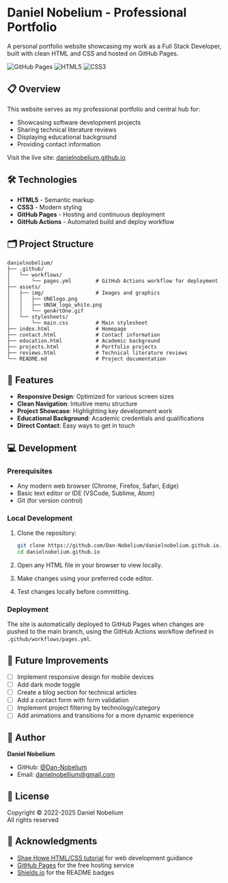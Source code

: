 # Daniel Nobelium - Professional Portfolio

A personal portfolio website showcasing my work as a Full Stack Developer, built with clean HTML and CSS and hosted on GitHub Pages.

![GitHub Pages](https://img.shields.io/badge/GitHub%20Pages-Active-brightgreen)
![HTML5](https://img.shields.io/badge/HTML5-E34F26?logo=html5&logoColor=white)
![CSS3](https://img.shields.io/badge/CSS3-1572B6?logo=css3&logoColor=white)

## 📋 Overview

This website serves as my professional portfolio and central hub for:
- Showcasing software development projects
- Sharing technical literature reviews
- Displaying educational background
- Providing contact information

Visit the live site: [danielnobelium.github.io](https://danielnobelium.com)

## 🛠️ Technologies

- **HTML5** - Semantic markup
- **CSS3** - Modern styling
- **GitHub Pages** - Hosting and continuous deployment
- **GitHub Actions** - Automated build and deploy workflow

## 🗂️ Project Structure

```
danielnobelium/
├── .github/
│   └── workflows/
│       └── pages.yml        # GitHub Actions workflow for deployment
├── assets/
│   ├── img/                 # Images and graphics
│   │   ├── UNElogo.png
│   │   ├── UNSW_logo_white.png
│   │   └── genArtOne.gif
│   └── stylesheets/
│       └── main.css         # Main stylesheet
├── index.html               # Homepage
├── contact.html             # Contact information
├── education.html           # Academic background
├── projects.html            # Portfolio projects
├── reviews.html             # Technical literature reviews
└── README.md                # Project documentation
```

## 🚀 Features

- **Responsive Design**: Optimized for various screen sizes
- **Clean Navigation**: Intuitive menu structure
- **Project Showcase**: Highlighting key development work
- **Educational Background**: Academic credentials and qualifications
- **Direct Contact**: Easy ways to get in touch

## 💻 Development

### Prerequisites

- Any modern web browser (Chrome, Firefox, Safari, Edge)
- Basic text editor or IDE (VSCode, Sublime, Atom)
- Git (for version control)

### Local Development

1. Clone the repository:
   ```bash
   git clone https://github.com/Dan-Nobelium/danielnobelium.github.io.git
   cd danielnobelium.github.io
   ```

2. Open any HTML file in your browser to view locally.

3. Make changes using your preferred code editor.

4. Test changes locally before committing.

### Deployment

The site is automatically deployed to GitHub Pages when changes are pushed to the main branch, using the GitHub Actions workflow defined in `.github/workflows/pages.yml`.

## 🔮 Future Improvements

- [ ] Implement responsive design for mobile devices
- [ ] Add dark mode toggle
- [ ] Create a blog section for technical articles
- [ ] Add a contact form with form validation
- [ ] Implement project filtering by technology/category
- [ ] Add animations and transitions for a more dynamic experience

## 👤 Author

**Daniel Nobelium**
- GitHub: [@Dan-Nobelium](https://github.com/Dan-Nobelium)
- Email: [danielnobellium@gmail.com](mailto:danielnobellium@gmail.com)

## 📄 License

Copyright © 2022-2025 Daniel Nobelium  
All rights reserved

## 🙏 Acknowledgments

- [Shae Howe HTML/CSS tutorial](https://learn.shayhowe.com/) for web development guidance
- [GitHub Pages](https://pages.github.com/) for the free hosting service
- [Shields.io](https://shields.io/) for the README badges